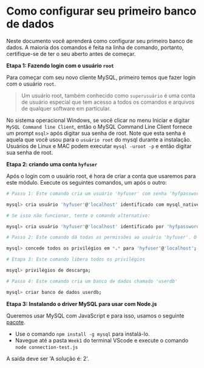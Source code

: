 # Como configurar seu primeiro banco de dados

Neste documento você aprenderá como configurar seu primeiro banco de dados. A maioria dos comandos é feita na linha de comando, portanto, certifique-se de ter o seu aberto antes de começar.

**Etapa 1: Fazendo login com o usuário `root`**

Para começar com seu novo cliente MySQL, primeiro temos que fazer login com o usuário `root`.

> Um usuário root, também conhecido como `superusuário` é uma conta de usuário especial que tem acesso a todos os comandos e arquivos de qualquer software em particular.

No sistema operacional Windows, se você clicar no menu Iniciar e digitar `MySQL Command line Client`, então
o MySQL Command Line Client fornece um prompt `msql>` após digitar sua senha de root.
Note que esta senha é aquela que você usou para o `usuário root` do mysql durante a instalação.
Usuários de Linux e MAC podem executar `mysql -uroot -p` e então digitar sua senha de root.

**Etapa 2: criando uma conta `hyfuser`**

Após o login com o usuário root, é hora de criar a conta que usaremos para este módulo. Execute os seguintes comandos, um após o outro:

```bash
# Passo 1: Este comando cria um usuário 'hyfuser' com senha 'hyfpassword' para o servidor de banco de dados em 'localhost'

mysql> cria usuário 'hyfuser'@'localhost' identificado com mysql_native_password por 'hyfpassword';

# Se isso não funcionar, tente o comando alternativo:

mysql> cria usuário 'hyfuser'@'localhost' identificado por 'hyfpassword';

# Passo 2: Este comando dá todas as permissões ao usuário 'hyfuser'. O (*.*) significa cada tabela de cada banco de dados.

mysql> concede todos os privilégios em *.* para 'hyfuser'@'localhost';

# Etapa 3: Este comando libera todos os privilégios

msyql> privilégios de descarga;

# Passo 4: Este comando cria um banco de dados chamado 'userdb'

mysql> criar banco de dados userdb;
```

**Etapa 3: Instalando o driver MySQL para usar com Node.js**

Queremos usar MySQL com JavaScript e para isso, usamos o seguinte [pacote](https://github.com/mysqljs/mysql).

- Use o comando `npm install -g mysql` para instalá-lo.
- Navegue até a pasta `Week1` do terminal VScode e execute o comando `node connection-test.js`

A saída deve ser 'A solução é: 2'.
